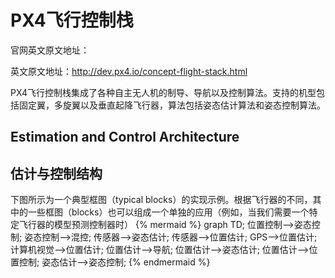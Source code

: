 # PX4飞行控制栈
官网英文原文地址：

英文原文地址：http://dev.px4.io/concept-flight-stack.html

PX4飞行控制栈集成了各种自主无人机的制导、导航以及控制算法。支持的机型包括固定翼，多旋翼以及垂直起降飞行器，算法包括姿态估计算法和姿态控制算法。

## Estimation and Control Architecture

## **估计与控制结构**

下图所示为一个典型框图（typical blocks）的实现示例。根据飞行器的不同，其中的一些框图（blocks）也可以组成一个单独的应用（例如，当我们需要一个特定飞行器的模型预测控制器时）
{% mermaid %}
graph TD;
  位置控制-->姿态控制;
  姿态控制-->混控;
  传感器-->姿态估计;
  传感器-->位置估计;
  GPS-->位置估计;
  计算机视觉-->位置估计;
  位置估计-->导航;
  位置估计-->姿态估计;
  位置估计-->位置控制;
  姿态估计-->姿态控制;
{% endmermaid %}
